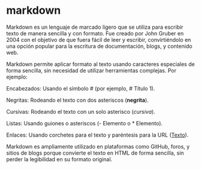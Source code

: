 # markdown
Markdown es un lenguaje de marcado ligero que se utiliza para escribir texto de manera sencilla y con formato. Fue creado por John Gruber en 2004 con el objetivo de que fuera fácil de leer y escribir, convirtiéndolo en una opción popular para la escritura de documentación, blogs, y contenido web.

Markdown permite aplicar formato al texto usando caracteres especiales de forma sencilla, sin necesidad de utilizar herramientas complejas.
Por ejemplo:

Encabezados: Usando el símbolo # (por ejemplo, # Título 1).

Negritas: Rodeando el texto con dos asteriscos (**negrita**).

Cursivas: Rodeando el texto con un solo asterisco (*cursiva*).

Listas: Usando guiones o asteriscos (- Elemento o * Elemento).

Enlaces: Usando corchetes para el texto y paréntesis para la URL ([Texto](URL)).

Markdown es ampliamente utilizado en plataformas como GitHub, foros, y sitios de blogs porque convierte el texto en HTML de forma sencilla, sin perder la legibilidad en su formato original.
